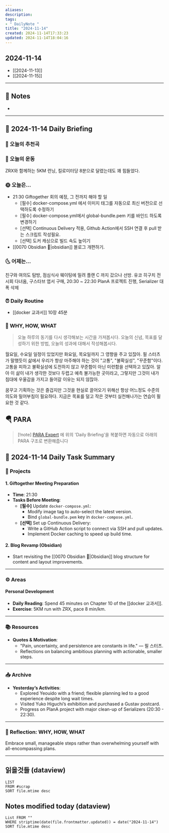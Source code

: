 ```yaml
---
aliases: 
description:
tags:
- " DailyNote "
title: "2024-11-14"
created: 2024-11-14T17:33:23
updated: 2024-11-14T18:04:16
---
```


## 2024-11-14

- [[2024-11-13]] 
- [[2024-11-15]]

---

## 📝 Notes

- 


---

## 📅 2024-11-14 Daily Briefing

### 🎵 오늘의 추천곡

### 🏃 오늘의 운동

ZRX와 함께하는 5KM 런닝, 킬로미터당 8분으로 달렸는데도 꽤 힘들었다.

### 🌞 오늘은...

- 21:30 Giftogether 회의 예정, 그 전까지 해야 할 일
	- [필수] docker-compose.yml 에서 이미지 태그를 자동으로 최신 버전으로 선택하도록 수정하기
	- [필수] docker-compose.yml에서 global-bundle.pem 키를 바인드 하도록 변경하기
	- [선택] Continuous Delivery 적용, Github Action에서 SSH 연결 후 pull 받는 스크립트 작성필요.
	- [선택] 도커 캐싱으로 빌드 속도 높이기
- [[0070 Obsidian 💎|obsidian]] 블로그 개편하기. 

### 🌜 어제는...

친구와 여의도 탐방, 점심식사 웨이팅에 밀려 플랜 C 까지 갔으나 선방. 유코 히구치 전시회 다녀옴, 구스타브 엽서 구매, 20:30 ~ 22:30 PlanA 프로젝트 진행, Serializer 대폭 삭제

### ⏰ Daily Routine

- [[docker 교과서]] 10장 45분

### 🚀 WHY, HOW, WHAT

> 오늘 하루의 동기를 다시 생각해보는 시간을 가져봅시다. 오늘의 신념, 목표를 달성하기 위한 방법, 오늘의 성과에 대해서 작성해봅시다.

월요일, 수요일 일정이 있었지만 화요일, 목요일까지 그 영향을 주고 있잖아. 필 스터츠가 말했듯이 삶에서 우리가 항상 마주해야 하는 것이 "고통", "불확실성", "꾸준함"이다. 고통을 피하고 불확실성에 도전하지 않고 꾸준함이 아닌 미련함을 선택하고 있잖아. 알아 이 삶이 내가 생각한 것보다 두렵고 예측 불가능한 곳이라고, 그렇지만 그것이 내가 침대에 우울감을 가지고 들어갈 이유는 되지 않잖아. 

꿈꾸고 기획하는 것은 즐겁지만 그것을 현실로 끌어오기 위해선 항상 어느정도 수준의 의도와 밀어부침이 필요하다. 지금은 목표를 덜고 작은 것부터 실천해나가는 연습이 필요한 것 같다.

##  🪂 PARA

> [!note] [PARA Expert](https://chatgpt.com/g/g-46Xrh4MXk-para-expert) 에 위의 'Daily Briefing'을 복붙하면 자동으로 아래의 PARA 구조로 변환해줍니다

## 📅 2024-11-14 Daily Task Summary

### 🎯 Projects

#### 1. **Giftogether Meeting Preparation**

   - **Time**: 21:30
   - **Tasks Before Meeting**:
     - **[필수]** Update `docker-compose.yml`:
		- Modify image tag to auto-select the latest version.
		- Bind `global-bundle.pem` key in `docker-compose.yml`.
     - **[선택]** Set up Continuous Delivery:
	    - Write a GitHub Action script to connect via SSH and pull updates.
	    - Implement Docker caching to speed up build time.

#### 2. **Blog Revamp (Obsidian)**

   - Start revisiting the [[0070 Obsidian 💎|Obsidian]] blog structure for content and layout improvements.

---

### ⚙️ Areas

#### Personal Development

- **Daily Reading**: Spend 45 minutes on Chapter 10 of the [[docker 교과서]].
- **Exercise**: 5KM run with ZRX, pace 8 min/km.

---

### 📚 Resources

- **Quotes & Motivation**:
   - "Pain, uncertainty, and persistence are constants in life." — 필 스터츠.
   - Reflections on balancing ambitious planning with actionable, smaller steps.

---

### 📥 Archive

- **Yesterday’s Activities**:
   - Explored Yeouido with a friend; flexible planning led to a good experience despite long wait times.
   - Visited Yuko Higuchi’s exhibition and purchased a Gustav postcard.
   - Progress on PlanA project with major clean-up of Serializers (20:30 - 22:30).

---

### 🚀 Reflection: WHY, HOW, WHAT

Embrace small, manageable steps rather than overwhelming yourself with all-encompassing plans.

---

## 읽을것들 (dataview)

```dataview
LIST
FROM #scrap
SORT file.mtime desc
```

## Notes modified today (dataview)

```dataview
List FROM "" 
WHERE striptime(date(file.frontmatter.updated)) = date("2024-11-14") 
SORT file.mtime desc
```
